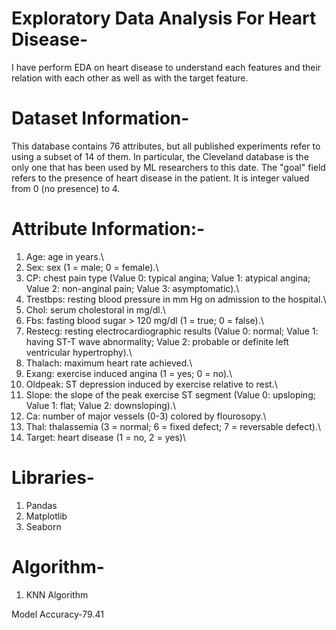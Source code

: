 # Exploratory Data Analysis For Heart Disease-
I have perform EDA on heart disease to understand each features and their relation with each other as well as with the target feature.


# Dataset Information-
This database contains 76 attributes, but all published experiments refer to using a subset of 14 of them. In particular, the Cleveland database is the only one that has been used by ML researchers to this date. The "goal" field refers to the presence of heart disease in the patient. It is integer valued from 0 (no presence) to 4.


# Attribute Information:-
1. Age: age in years.\
2. Sex: sex (1 = male; 0 = female).\
3. CP: chest pain type (Value 0: typical angina; Value 1: atypical angina; Value 2: non-anginal pain; Value 3: asymptomatic).\
4. Trestbps: resting blood pressure in mm Hg on admission to the hospital.\
5. Chol: serum cholestoral in mg/dl.\
6. Fbs: fasting blood sugar > 120 mg/dl (1 = true; 0 = false).\
7. Restecg: resting electrocardiographic results (Value 0: normal; Value 1: having ST-T wave abnormality; Value 2: probable or definite left ventricular hypertrophy).\
8. Thalach: maximum heart rate achieved.\
9. Exang: exercise induced angina (1 = yes; 0 = no).\
10. Oldpeak: ST depression induced by exercise relative to rest.\
11. Slope: the slope of the peak exercise ST segment (Value 0: upsloping; Value 1: flat; Value 2: downsloping).\
12. Ca: number of major vessels (0-3) colored by flourosopy.\
13. Thal: thalassemia (3 = normal; 6 = fixed defect; 7 = reversable defect).\
14. Target: heart disease (1 = no, 2 = yes)\


# Libraries-
1. Pandas
2. Matplotlib
3. Seaborn

# Algorithm-
1. KNN Algorithm

Model Accuracy-79.41

